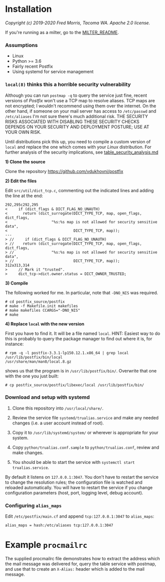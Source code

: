 # Installation

_Copyright (c) 2019-2020 Fred Morris, Tacoma WA. Apache 2.0 license._

If you're running as a milter, go to the [MILTER_README](https://github.com/m3047/trualias/blob/master/install/MILTER_README.md).

### Assumptions

* Linux
* Python >= 3.6
* Fairly recent Postfix
* Using systemd for service management

### `local(8)` thinks this a horrible security vulnerability

Although you can run `postmap -q` to query the service just fine, recent versions of _Postfix_ won't use a TCP map
to resolve aliases. TCP maps are not encrypted; I wouldn't recommend using them over the internet. On the other hand,
if someone on your mail server has access to `/etc/passwd` and `/etc/aliases` I'm not sure there's much additional
risk. THE SECURITY RISKS ASSOCIATED WITH DISABLING THESE SECURITY CHECKS DEPENDS ON YOUR SECURITY AND DEPLOYMENT
POSTURE; USE AT YOUR OWN RISK.

Until distributions pick this up, you need to compile a custom version of `local` and replace the one which
comes with your _Linux_ distribution. For further analysis of the security implications, see [table_security_analysis.md](https://github.com/m3047/trualias/blob/master/install/table_security_analysis.md)

**1) Clone the source**

Clone the repository https://github.com/vdukhovni/postfix

**2) Edit the files**

Edit `src/util/dict_tcp.c`, commenting out the indicated lines and adding the line at the end:

```
292,295c292,295
<     if (dict_flags & DICT_FLAG_NO_UNAUTH)
<       return (dict_surrogate(DICT_TYPE_TCP, map, open_flags, dict_flags,
<                    "%s:%s map is not allowed for security sensitive data",
<                              DICT_TYPE_TCP, map));
---
> //     if (dict_flags & DICT_FLAG_NO_UNAUTH)
> //    return (dict_surrogate(DICT_TYPE_TCP, map, open_flags, dict_flags,
> //                 "%s:%s map is not allowed for security sensitive data",
> //                           DICT_TYPE_TCP, map));
312a313,314
>     // Mark it "trusted".
>     dict_tcp->dict.owner.status = DICT_OWNER_TRUSTED;
```

**3) Compile**

The following worked for me. In particular, note that `-DNO_NIS` was required.

```
# cd postfix_source/postfix
# make -f Makefile.init makefiles
# make makefiles CCARGS="-DNO_NIS"
# make 
```

**4) Replace `local` with the new version**

First you have to find it. It will be a file named `local`. HINT: Easiest way to do this is probably to query the
package manager to find out where it is, for instance:

```
# rpm -q -l postfix-3.3.1-lp150.12.1.x86_64 | grep local
/usr/lib/postfix/bin/local
/usr/share/man/man8/local.8.gz
```

shows us that the program is in `/usr/lib/postfix/bin/`. Overwrite that one with the one you just built:

```
# cp postfix_source/postfix/libexec/local /usr/lib/postfix/bin/
```

### Download and setup with systemd

1) Clone this repository into `/usr/local/share/`.

2) Review the service file `systemd/trualias.service` and make any needed changes (i.e. a user account instead of root).

2) Copy it to `/usr/lib/systemd/system/` or wherever is appropriate for your system.

4) Copy `python/trualias.conf.sample` to `python/trualias.conf`, review and make changes.

5) You should be able to start the service with `systemctl start trualias.service`.

By default it listens on `127.0.0.1:3047`. You don't have to restart the service to change the resolution rules; the
configuration file is watched and reloaded automatically. You will have to restart the service if you change configuration
parameters (host, port, logging level, debug account).

### Configuring `alias_maps`

Edit `/etc/postfix/main.cf` and append `tcp:127.0.0.1:3047` to `alias_maps`:

```
alias_maps = hash:/etc/aliases tcp:127.0.0.1:3047
```

# Example `procmailrc`

The supplied procmailrc file demonstrates how to extract the address which the mail message was delivered for,
query the table service with postmap, and use that to create an `X-Alias:` header which is added to the mail message.
